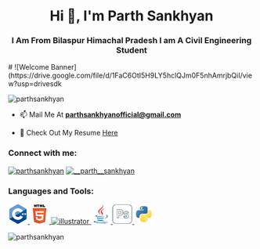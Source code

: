 <h1 align="center">Hi 👋, I'm Parth Sankhyan</h1>
<h3 align="center">I Am From Bilaspur Himachal Pradesh I am A Civil Engineering Student</h3>
# ![Welcome Banner](https://drive.google.com/file/d/1FaC6OtI5H9LY5hclQJm0F5nhAmrjbQiI/view?usp=drivesdk

<p align="left"> <img src="https://komarev.com/ghpvc/?username=parthsankhyan&label=Profile%20views&color=0e75b6&style=flat" alt="parthsankhyan" /> </p>

- 📫 Mail Me At **parthsankhyanofficial@gmail.com**

- 📄 Check Out My Resume  [Here](https://drive.google.com/file/d/1FVOc2kI-rDzJhluAB2r5ib7VmgWz6YfL/view?usp=drivesdk)

<h3 align="left">Connect with me:</h3>
<p align="left">
<a href="https://linkedin.com/in/parthsankhyan" target="blank"><img align="center" src="https://raw.githubusercontent.com/rahuldkjain/github-profile-readme-generator/master/src/images/icons/Social/linked-in-alt.svg" alt="parthsankhyan" height="30" width="40" /></a>
<a href="https://instagram.com/__parth__sankhyan" target="blank"><img align="center" src="https://raw.githubusercontent.com/rahuldkjain/github-profile-readme-generator/master/src/images/icons/Social/instagram.svg" alt="__parth__sankhyan" height="30" width="40" /></a>
</p>

<h3 align="left">Languages and Tools:</h3>
<p align="left"> <a href="https://www.w3schools.com/cpp/" target="_blank" rel="noreferrer"> <img src="https://raw.githubusercontent.com/devicons/devicon/master/icons/cplusplus/cplusplus-original.svg" alt="cplusplus" width="40" height="40"/> </a> <a href="https://www.w3.org/html/" target="_blank" rel="noreferrer"> <img src="https://raw.githubusercontent.com/devicons/devicon/master/icons/html5/html5-original-wordmark.svg" alt="html5" width="40" height="40"/> </a> <a href="https://www.adobe.com/in/products/illustrator.html" target="_blank" rel="noreferrer"> <img src="https://www.vectorlogo.zone/logos/adobe_illustrator/adobe_illustrator-icon.svg" alt="illustrator" width="40" height="40"/> </a> <a href="https://www.java.com" target="_blank" rel="noreferrer"> <img src="https://raw.githubusercontent.com/devicons/devicon/master/icons/java/java-original.svg" alt="java" width="40" height="40"/> </a> <a href="https://www.photoshop.com/en" target="_blank" rel="noreferrer"> <img src="https://raw.githubusercontent.com/devicons/devicon/master/icons/photoshop/photoshop-line.svg" alt="photoshop" width="40" height="40"/> </a> <a href="https://www.python.org" target="_blank" rel="noreferrer"> <img src="https://raw.githubusercontent.com/devicons/devicon/master/icons/python/python-original.svg" alt="python" width="40" height="40"/> </a> </p>

<p><img align="center" src="https://github-readme-stats.vercel.app/api/top-langs?username=parthsankhyan&show_icons=true&locale=en&layout=compact" alt="parthsankhyan" /></p>
